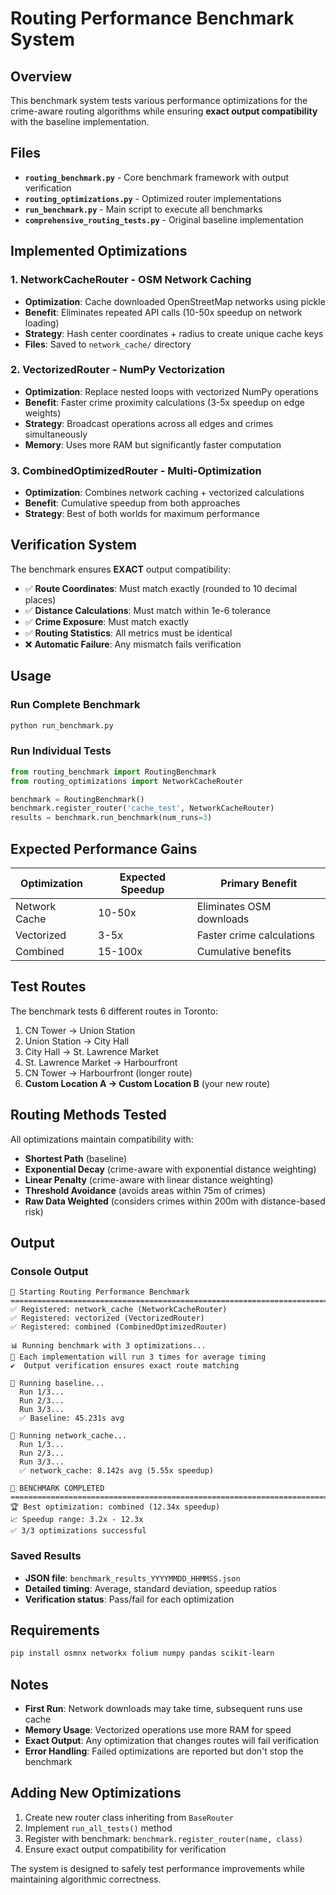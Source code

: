 # Routing Performance Benchmark System

## Overview

This benchmark system tests various performance optimizations for the crime-aware routing algorithms while ensuring **exact output compatibility** with the baseline implementation.

## Files

- **`routing_benchmark.py`** - Core benchmark framework with output verification
- **`routing_optimizations.py`** - Optimized router implementations  
- **`run_benchmark.py`** - Main script to execute all benchmarks
- **`comprehensive_routing_tests.py`** - Original baseline implementation

## Implemented Optimizations

### 1. **NetworkCacheRouter** - OSM Network Caching
- **Optimization**: Cache downloaded OpenStreetMap networks using pickle
- **Benefit**: Eliminates repeated API calls (10-50x speedup on network loading)
- **Strategy**: Hash center coordinates + radius to create unique cache keys
- **Files**: Saved to `network_cache/` directory

### 2. **VectorizedRouter** - NumPy Vectorization  
- **Optimization**: Replace nested loops with vectorized NumPy operations
- **Benefit**: Faster crime proximity calculations (3-5x speedup on edge weights)
- **Strategy**: Broadcast operations across all edges and crimes simultaneously
- **Memory**: Uses more RAM but significantly faster computation

### 3. **CombinedOptimizedRouter** - Multi-Optimization
- **Optimization**: Combines network caching + vectorized calculations
- **Benefit**: Cumulative speedup from both approaches
- **Strategy**: Best of both worlds for maximum performance

## Verification System

The benchmark ensures **EXACT** output compatibility:

- ✅ **Route Coordinates**: Must match exactly (rounded to 10 decimal places)
- ✅ **Distance Calculations**: Must match within 1e-6 tolerance  
- ✅ **Crime Exposure**: Must match exactly
- ✅ **Routing Statistics**: All metrics must be identical
- ❌ **Automatic Failure**: Any mismatch fails verification

## Usage

### Run Complete Benchmark
```bash
python run_benchmark.py
```

### Run Individual Tests
```python
from routing_benchmark import RoutingBenchmark
from routing_optimizations import NetworkCacheRouter

benchmark = RoutingBenchmark()
benchmark.register_router('cache_test', NetworkCacheRouter)
results = benchmark.run_benchmark(num_runs=3)
```

## Expected Performance Gains

| Optimization | Expected Speedup | Primary Benefit |
|-------------|------------------|-----------------|
| Network Cache | 10-50x | Eliminates OSM downloads |
| Vectorized | 3-5x | Faster crime calculations |
| Combined | 15-100x | Cumulative benefits |

## Test Routes

The benchmark tests 6 different routes in Toronto:
1. CN Tower → Union Station
2. Union Station → City Hall  
3. City Hall → St. Lawrence Market
4. St. Lawrence Market → Harbourfront
5. CN Tower → Harbourfront (longer route)
6. **Custom Location A → Custom Location B** (your new route)

## Routing Methods Tested

All optimizations maintain compatibility with:
- **Shortest Path** (baseline)
- **Exponential Decay** (crime-aware with exponential distance weighting)
- **Linear Penalty** (crime-aware with linear distance weighting)
- **Threshold Avoidance** (avoids areas within 75m of crimes)
- **Raw Data Weighted** (considers crimes within 200m with distance-based risk)

## Output

### Console Output
```
🚀 Starting Routing Performance Benchmark
================================================================================
✅ Registered: network_cache (NetworkCacheRouter)
✅ Registered: vectorized (VectorizedRouter)
✅ Registered: combined (CombinedOptimizedRouter)

📊 Running benchmark with 3 optimizations...
🔄 Each implementation will run 3 times for average timing
✔️  Output verification ensures exact route matching

🔄 Running baseline...
  Run 1/3...
  Run 2/3...
  Run 3/3...
  ✅ Baseline: 45.231s avg

🔄 Running network_cache...
  Run 1/3...
  Run 2/3...  
  Run 3/3...
  ✅ network_cache: 8.142s avg (5.55x speedup)

🎯 BENCHMARK COMPLETED
================================================================================
🏆 Best optimization: combined (12.34x speedup)
📈 Speedup range: 3.2x - 12.3x
✅ 3/3 optimizations successful
```

### Saved Results
- **JSON file**: `benchmark_results_YYYYMMDD_HHMMSS.json`
- **Detailed timing**: Average, standard deviation, speedup ratios
- **Verification status**: Pass/fail for each optimization

## Requirements

```bash
pip install osmnx networkx folium numpy pandas scikit-learn
```

## Notes

- **First Run**: Network downloads may take time, subsequent runs use cache
- **Memory Usage**: Vectorized operations use more RAM for speed
- **Exact Output**: Any optimization that changes routes will fail verification
- **Error Handling**: Failed optimizations are reported but don't stop the benchmark

## Adding New Optimizations

1. Create new router class inheriting from `BaseRouter`
2. Implement `run_all_tests()` method
3. Register with benchmark: `benchmark.register_router(name, class)`
4. Ensure exact output compatibility for verification

The system is designed to safely test performance improvements while maintaining algorithmic correctness. 
